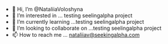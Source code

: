 - 👋 Hi, I’m @NataliiaVoloshyna
- 👀 I’m interested in ... testing seelingalpha project
- 🌱 I’m currently learning ...testing seelingalpha project
- 💞️ I’m looking to collaborate on ...testing seelingalpha project
- 📫 How to reach me ... nataliiav@seekingalpha.com

<!---
NataliiaVoloshyna/NataliiaVoloshyna is a ✨ special ✨ repository because its `README.md` (this file) appears on your GitHub profile.
You can click the Preview link to take a look at your changes.
--->
